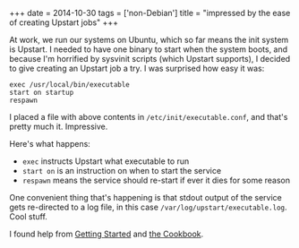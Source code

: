 +++
date = 2014-10-30
tags = ['non-Debian']
title = "impressed by the ease of creating Upstart jobs"
+++

At work, we run our systems on Ubuntu, which so far means the init
system is Upstart. I needed to have one binary to start when the system
boots, and because I\'m horrified by sysvinit scripts (which Upstart
supports), I decided to give creating an Upstart job a try. I was
surprised how easy it was:

    exec /usr/local/bin/executable
    start on startup
    respawn

I placed a file with above contents in `/etc/init/executable.conf`, and
that\'s pretty much it. Impressive.

Here\'s what happens:

-   `exec` instructs Upstart what executable to run
-   `start on` is an instruction on when to start the service
-   `respawn` means the service should re-start if ever it dies for some
    reason

One convenient thing that\'s happening is that stdout output of the
service gets re-directed to a log file, in this case
`/var/log/upstart/executable.log`. Cool stuff.

I found help from [Getting Started] and [the Cookbook].

  [Getting Started]: http://upstart.ubuntu.com/getting-started.html
  [the Cookbook]: http://upstart.ubuntu.com/cookbook
